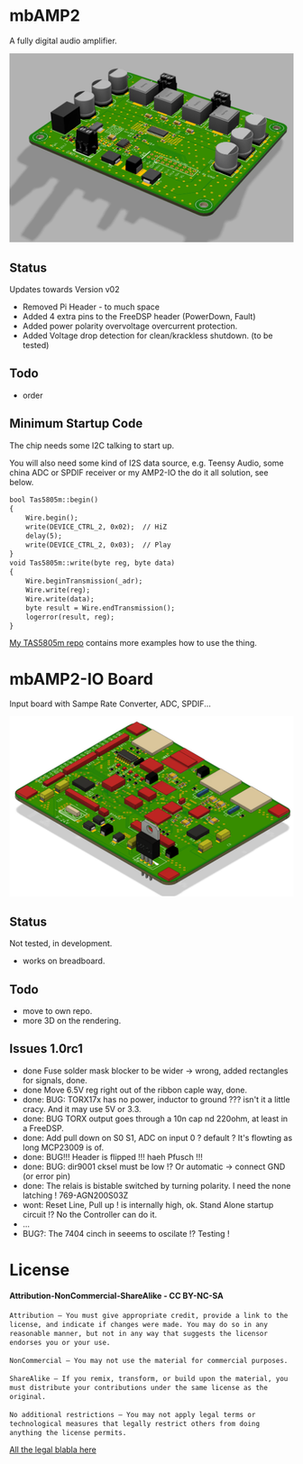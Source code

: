 # mbAMP2

A fully digital audio amplifier.

![pcb](images/pcb3-AMP2.png)

## Status

Updates towards Version v02
* Removed Pi Header - to much space
* Added 4 extra pins to the FreeDSP header (PowerDown, Fault)
* Added power polarity overvoltage overcurrent protection.
* Added Voltage drop detection for clean/krackless shutdown. (to be tested)

## Todo

* order

## Minimum Startup Code

The chip needs some I2C talking to start up.

You will also need some kind of I2S data source, e.g. Teensy Audio, some china ADC or SPDIF receiver or my AMP2-IO the do it all solution, see below.

```
bool Tas5805m::begin()
{
    Wire.begin();
    write(DEVICE_CTRL_2, 0x02);  // HiZ
    delay(5);
    write(DEVICE_CTRL_2, 0x03);  // Play
}
void Tas5805m::write(byte reg, byte data)
{
    Wire.beginTransmission(_adr);
    Wire.write(reg);
    Wire.write(data);
    byte result = Wire.endTransmission();
    logerror(result, reg);
}
```

[My TAS5805m repo](https://github.com/mariosgit/TAS58xx) contains more examples how to use the thing.

# mbAMP2-IO Board

Input board with Sampe Rate Converter, ADC, SPDIF...

![pcb](images/pcb1.png)

## Status

Not tested, in development.

* works on breadboard.

## Todo

* move to own repo.
* more 3D on the rendering.

## Issues 1.0rc1

* done Fuse solder mask blocker to be wider -> wrong, added rectangles for signals, done.
* done Move 6.5V reg right out of the ribbon caple way, done.
* done: BUG: TORX17x has no power, inductor to ground ??? isn't it a little cracy. And it may use 5V or 3.3.
* done: BUG TORX  output goes through a 10n cap nd 220ohm, at least in a FreeDSP.
* done: Add pull down on S0 S1, ADC on input 0 ? default ? It's flowting as long MCP23009 is of.
* done: BUG!!! Header is flipped !!! haeh Pfusch !!!
* done: BUG: dir9001 cksel must be low !? Or automatic -> connect GND (or error pin)
* done: The relais is bistable switched by turning polarity. I need the none latching ! 769-AGN200S03Z
* wont: Reset Line, Pull up ! is internally high, ok. Stand Alone startup circuit !? No the Controller can do it.
* ...
* BUG?: The 7404 cinch in seeems to oscilate !? Testing !


# License

#### Attribution-NonCommercial-ShareAlike - CC BY-NC-SA

```
Attribution — You must give appropriate credit, provide a link to the license, and indicate if changes were made. You may do so in any reasonable manner, but not in any way that suggests the licensor endorses you or your use.

NonCommercial — You may not use the material for commercial purposes.

ShareAlike — If you remix, transform, or build upon the material, you must distribute your contributions under the same license as the original.

No additional restrictions — You may not apply legal terms or technological measures that legally restrict others from doing anything the license permits.
```
[All the legal blabla here](https://creativecommons.org/licenses/by-nc-sa/4.0/legalcode)

